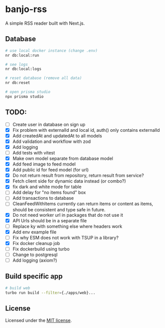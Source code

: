 # banjo-rss

A simple RSS reader built with Next.js.

## Database

```bash
# use local docker instance (change .env)
nr db:local:run

# see logs
nr db:local:logs

# reset database (remove all data)
nr db:reset

# open prisma studio
npx prisma studio
```

## TODO:

-   [ ] Create user in database on sign up
-   [x] Fix problem with externalId and local id, auth() only contains externalId
-   [x] Add createdAt and updatedAt to all models
-   [x] Add validation and workflow with zod
-   [x] Add logging
-   [ ] Add tests with vitest
-   [x] Make own model separate from database model
-   [x] Add feed image to feed model
-   [x] Add public id for feed model (for url)
-   [x] Do not return result from repository, return result from service?
-   [x] Fetch client side for dynamic data instead (or combo?)
-   [x] fix dark and white mode for table
-   [ ] Add delay for "no items found" box
-   [ ] Add transactions to database
-   [ ] CleanFeedWithItems currently can return items or content as items, should be consistent and type safe in future.
-   [x] Do not need worker url in packages that do not use it 
-   [x] API Urls should be in a separate file
-   [ ] Replace ky with something else where headers work
-   [x] Add env example file
-   [ ] Fix why ESM does not work with TSUP in a library?
-   [x] Fix docker cleanup job
-   [ ] Fix dockerbuild using turbo
-   [ ] Change to postgresql
-   [ ] Add logging (axiom?)

## Build specific app

```bash
# build web
turbo run build --filter={./apps/web}...
```

## License

Licensed under the [MIT license](https://github.com/shadcn/ui/blob/main/LICENSE.md).
